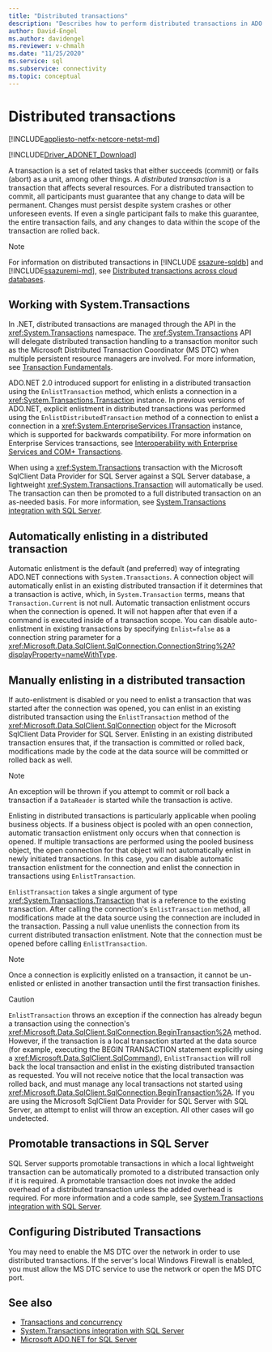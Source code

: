 ```yaml
---
title: "Distributed transactions"
description: "Describes how to perform distributed transactions in ADO.NET"
author: David-Engel
ms.author: davidengel
ms.reviewer: v-chmalh
ms.date: "11/25/2020"
ms.service: sql
ms.subservice: connectivity
ms.topic: conceptual
---
```

# Distributed transactions

[!INCLUDE[appliesto-netfx-netcore-netst-md](../../includes/appliesto-netfx-netcore-netst-md.md)]

[!INCLUDE[Driver_ADONET_Download](../../includes/driver_adonet_download.md)]

A transaction is a set of related tasks that either succeeds (commit) or fails (abort) as a unit, among other things. A *distributed transaction* is a transaction that affects several resources. For a distributed transaction to commit, all participants must guarantee that any change to data will be permanent. Changes must persist despite system crashes or other unforeseen events. If even a single participant fails to make this guarantee, the entire transaction fails, and any changes to data within the scope of the transaction are rolled back. 

> [!NOTE]
> For information on distributed transactions in [!INCLUDE [ssazure-sqldb](../../includes/ssazure-sqldb.md)] and [!INCLUDE[ssazuremi-md](../../includes/ssazuremi-md.md)], see [Distributed transactions across cloud databases](/azure/azure-sql/database/elastic-transactions-overview).

## Working with System.Transactions

In .NET, distributed transactions are managed through the API in the <xref:System.Transactions> namespace. The <xref:System.Transactions> API will delegate distributed transaction handling to a transaction monitor such as the Microsoft Distributed Transaction Coordinator (MS DTC) when multiple persistent resource managers are involved. For more information, see [Transaction Fundamentals](/dotnet/framework/data/transactions/transaction-fundamentals).

ADO.NET 2.0 introduced support for enlisting in a distributed transaction using the `EnlistTransaction` method, which enlists a connection in a <xref:System.Transactions.Transaction> instance. In previous versions of ADO.NET, explicit enlistment in distributed transactions was performed using the `EnlistDistributedTransaction` method of a connection to enlist a connection in a <xref:System.EnterpriseServices.ITransaction> instance, which is supported for backwards compatibility. For more information on Enterprise Services transactions, see [Interoperability with Enterprise Services and COM+ Transactions](/dotnet/framework/data/transactions/interoperability-with-enterprise-services-and-com-transactions).

When using a <xref:System.Transactions> transaction with the Microsoft SqlClient Data Provider for SQL Server against a SQL Server database, a lightweight <xref:System.Transactions.Transaction> will automatically be used. The transaction can then be promoted to a full distributed transaction on an as-needed basis. For more information, see [System.Transactions integration with SQL Server](system-transactions-integration-with-sql-server.md).

## Automatically enlisting in a distributed transaction

Automatic enlistment is the default (and preferred) way of integrating ADO.NET connections with `System.Transactions`. A connection object will automatically enlist in an existing distributed transaction if it determines that a transaction is active, which, in `System.Transaction` terms, means that `Transaction.Current` is not null. Automatic transaction enlistment occurs when the connection is opened. It will not happen after that even if a command is executed inside of a transaction scope. You can disable auto-enlistment in existing transactions by specifying `Enlist=false` as a connection string parameter for a <xref:Microsoft.Data.SqlClient.SqlConnection.ConnectionString%2A?displayProperty=nameWithType>.

## Manually enlisting in a distributed transaction

If auto-enlistment is disabled or you need to enlist a transaction that was started after the connection was opened, you can enlist in an existing distributed transaction using the `EnlistTransaction` method of the <xref:Microsoft.Data.SqlClient.SqlConnection> object for the Microsoft SqlClient Data Provider for SQL Server. Enlisting in an existing distributed transaction ensures that, if the transaction is committed or rolled back, modifications made by the code at the data source will be committed or rolled back as well.

> [!NOTE]
> An exception will be thrown if you attempt to commit or roll back a transaction if a `DataReader` is started while the transaction is active.

Enlisting in distributed transactions is particularly applicable when pooling business objects. If a business object is pooled with an open connection, automatic transaction enlistment only occurs when that connection is opened. If multiple transactions are performed using the pooled business object, the open connection for that object will not automatically enlist in newly initiated transactions. In this case, you can disable automatic transaction enlistment for the connection and enlist the connection in transactions using `EnlistTransaction`.

`EnlistTransaction` takes a single argument of type <xref:System.Transactions.Transaction> that is a reference to the existing transaction. After calling the connection's `EnlistTransaction` method, all modifications made at the data source using the connection are included in the transaction. Passing a null value unenlists the connection from its current distributed transaction enlistment. Note that the connection must be opened before calling `EnlistTransaction`.

> [!NOTE]
> Once a connection is explicitly enlisted on a transaction, it cannot be un-enlisted or enlisted in another transaction until the first transaction finishes.

> [!CAUTION]
> `EnlistTransaction` throws an exception if the connection has already begun a transaction using the connection's <xref:Microsoft.Data.SqlClient.SqlConnection.BeginTransaction%2A> method. However, if the transaction is a local transaction started at the data source (for example, executing the BEGIN TRANSACTION statement explicitly using a <xref:Microsoft.Data.SqlClient.SqlCommand>), `EnlistTransaction` will roll back the local transaction and enlist in the existing distributed transaction as requested. You will not receive notice that the local transaction was rolled back, and must manage any local transactions not started using <xref:Microsoft.Data.SqlClient.SqlConnection.BeginTransaction%2A>. If you are using the Microsoft SqlClient Data Provider for SQL Server with SQL Server, an attempt to enlist will throw an exception. All other cases will go undetected.  

## Promotable transactions in SQL Server

SQL Server supports promotable transactions in which a local lightweight transaction can be automatically promoted to a distributed transaction only if it is required. A promotable transaction does not invoke the added overhead of a distributed transaction unless the added overhead is required. For more information and a code sample, see [System.Transactions integration with SQL Server](system-transactions-integration-with-sql-server.md).

## Configuring Distributed Transactions

 You may need to enable the MS DTC over the network in order to use distributed transactions. If the server's local Windows Firewall is enabled, you must allow the MS DTC service to use the network or open the MS DTC port.  
  
## See also

- [Transactions and concurrency](transactions-and-concurrency.md)
- [System.Transactions integration with SQL Server](system-transactions-integration-with-sql-server.md)
- [Microsoft ADO.NET for SQL Server](microsoft-ado-net-sql-server.md)
